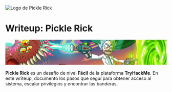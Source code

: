 ![Logo de Pickle Rick]([TryHackMe/Pickle_Rick/images/pickle-logo.jpeg](https://github.com/Diego-Amador-Talib/CTF-Writeups/blob/8b626e199d77f9d4e5bf258aee8c70dbc220a035/TryHackMe/Pickle_Rick/images/pickle_logo.jpeg))

# Writeup: Pickle Rick

![Banner de Pickle Rick](TryHackMe/Pickle_Rick/images/pickle_banner.png)

**Pickle Rick** es un desafío de nivel **Fácil** de la plataforma **TryHackMe**. En este writeup, documento los pasos que seguí para obtener acceso al sistema, escalar privilegios y encontrar las banderas.
